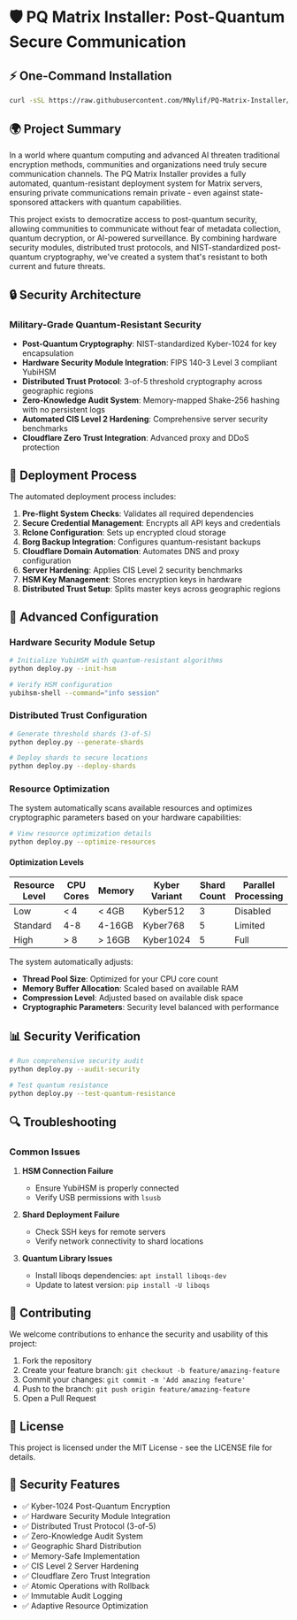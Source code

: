 # 🛡️ PQ Matrix Installer: Post-Quantum Secure Communication

## ⚡ One-Command Installation

```bash
curl -sSL https://raw.githubusercontent.com/MNylif/PQ-Matrix-Installer/main/install.sh | bash
```

## 🌍 Project Summary

In a world where quantum computing and advanced AI threaten traditional encryption methods, communities and organizations need truly secure communication channels. The PQ Matrix Installer provides a fully automated, quantum-resistant deployment system for Matrix servers, ensuring private communications remain private - even against state-sponsored attackers with quantum capabilities.

This project exists to democratize access to post-quantum security, allowing communities to communicate without fear of metadata collection, quantum decryption, or AI-powered surveillance. By combining hardware security modules, distributed trust protocols, and NIST-standardized post-quantum cryptography, we've created a system that's resistant to both current and future threats.

## 🔒 Security Architecture

### Military-Grade Quantum-Resistant Security

- **Post-Quantum Cryptography**: NIST-standardized Kyber-1024 for key encapsulation
- **Hardware Security Module Integration**: FIPS 140-3 Level 3 compliant YubiHSM
- **Distributed Trust Protocol**: 3-of-5 threshold cryptography across geographic regions
- **Zero-Knowledge Audit System**: Memory-mapped Shake-256 hashing with no persistent logs
- **Automated CIS Level 2 Hardening**: Comprehensive server security benchmarks
- **Cloudflare Zero Trust Integration**: Advanced proxy and DDoS protection

## 🚀 Deployment Process

The automated deployment process includes:

1. **Pre-flight System Checks**: Validates all required dependencies
2. **Secure Credential Management**: Encrypts all API keys and credentials
3. **Rclone Configuration**: Sets up encrypted cloud storage
4. **Borg Backup Integration**: Configures quantum-resistant backups
5. **Cloudflare Domain Automation**: Automates DNS and proxy configuration
6. **Server Hardening**: Applies CIS Level 2 security benchmarks
7. **HSM Key Management**: Stores encryption keys in hardware
8. **Distributed Trust Setup**: Splits master keys across geographic regions

## 🔧 Advanced Configuration

### Hardware Security Module Setup

```bash
# Initialize YubiHSM with quantum-resistant algorithms
python deploy.py --init-hsm

# Verify HSM configuration
yubihsm-shell --command="info session"
```

### Distributed Trust Configuration

```bash
# Generate threshold shards (3-of-5)
python deploy.py --generate-shards

# Deploy shards to secure locations
python deploy.py --deploy-shards
```

### Resource Optimization

The system automatically scans available resources and optimizes cryptographic parameters based on your hardware capabilities:

```bash
# View resource optimization details
python deploy.py --optimize-resources
```

#### Optimization Levels

| Resource Level | CPU Cores | Memory | Kyber Variant | Shard Count | Parallel Processing |
|----------------|-----------|--------|---------------|-------------|---------------------|
| Low            | < 4       | < 4GB  | Kyber512      | 3           | Disabled            |
| Standard       | 4-8       | 4-16GB | Kyber768      | 5           | Limited             |
| High           | > 8       | > 16GB | Kyber1024     | 5           | Full                |

The system automatically adjusts:
- **Thread Pool Size**: Optimized for your CPU core count
- **Memory Buffer Allocation**: Scaled based on available RAM
- **Compression Level**: Adjusted based on available disk space
- **Cryptographic Parameters**: Security level balanced with performance

## 📊 Security Verification

```bash
# Run comprehensive security audit
python deploy.py --audit-security

# Test quantum resistance
python deploy.py --test-quantum-resistance
```

## 🔍 Troubleshooting

### Common Issues

1. **HSM Connection Failure**
   - Ensure YubiHSM is properly connected
   - Verify USB permissions with `lsusb`

2. **Shard Deployment Failure**
   - Check SSH keys for remote servers
   - Verify network connectivity to shard locations

3. **Quantum Library Issues**
   - Install liboqs dependencies: `apt install liboqs-dev`
   - Update to latest version: `pip install -U liboqs`

## 🤝 Contributing

We welcome contributions to enhance the security and usability of this project:

1. Fork the repository
2. Create your feature branch: `git checkout -b feature/amazing-feature`
3. Commit your changes: `git commit -m 'Add amazing feature'`
4. Push to the branch: `git push origin feature/amazing-feature`
5. Open a Pull Request

## 📜 License

This project is licensed under the MIT License - see the LICENSE file for details.

## 🔐 Security Features

- ✅ Kyber-1024 Post-Quantum Encryption
- ✅ Hardware Security Module Integration
- ✅ Distributed Trust Protocol (3-of-5)
- ✅ Zero-Knowledge Audit System
- ✅ Geographic Shard Distribution
- ✅ Memory-Safe Implementation
- ✅ CIS Level 2 Server Hardening
- ✅ Cloudflare Zero Trust Integration
- ✅ Atomic Operations with Rollback
- ✅ Immutable Audit Logging
- ✅ Adaptive Resource Optimization
